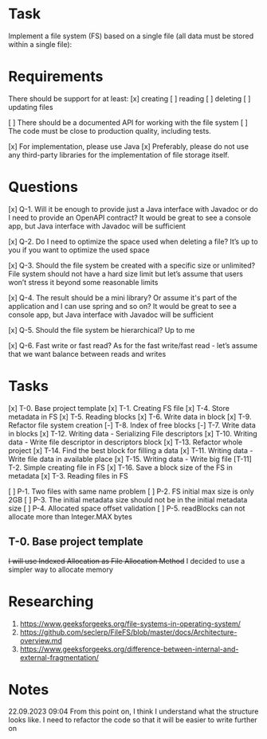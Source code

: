 # Task

Implement a file system (FS) based on a single file (all data must be stored within a single file):

# Requirements

There should be support for at least:
[x] creating
[ ] reading
[ ] deleting
[ ] updating files

[ ] There should be a documented API for working with the file system
[ ] The code must be close to production quality, including tests.

[x] For implementation, please use Java
[x] Preferably, please do not use any third-party libraries for the implementation of file storage itself.

# Questions

[x] Q-1. Will it be enough to provide just a Java interface with Javadoc or do I need to provide an OpenAPI contract?
It would be great to see a console app, but Java interface with Javadoc will be sufficient

[x] Q-2. Do I need to optimize the space used when deleting a file?
It’s up to you if you want to optimize the used space

[x] Q-3. Should the file system be created with a specific size or unlimited?
File system should not have a hard size limit but let’s assume that users won’t stress it beyond some reasonable limits

[x] Q-4. The result should be a mini library? Or assume it's part of the application and I can use spring and so on?
It would be great to see a console app, but Java interface with Javadoc will be sufficient

[x] Q-5. Should the file system be hierarchical?
Up to me

[x] Q-6. Fast write or fast read?
As for the fast write/fast read - let’s assume that we want balance between reads and writes

# Tasks

[x] T-0. Base project template
[x] T-1. Creating FS file
[x] T-4. Store metadata in FS
[x] T-5. Reading blocks
[x] T-6. Write data in block
[x] T-9. Refactor file system creation
[-] T-8. Index of free blocks
[-] T-7. Write data in blocks
[x] T-12. Writing data - Serializing File descriptors
[x] T-10. Writing data - Write file descriptor in descriptors block
[x] T-13. Refactor whole project
[x] T-14. Find the best block for filling a data
[x] T-11. Writing data - Write file data in available place
[x] T-15. Writing data - Write big file
[T-11] T-2. Simple creating file in FS
[x] T-16. Save a block size of the FS in metadata
[x] T-3. Reading files in FS

[ ] P-1. Two files with same name problem
[ ] P-2. FS initial max size is only 2GB
[ ] P-3. The initial metadata size should not be in the initial metadata size
[ ] P-4. Allocated space offset validation
[ ] P-5. readBlocks can not allocate more than Integer.MAX bytes

## T-0. Base project template

~~I will use Indexed Allocation as File Allocation Method~~
I decided to use a simpler way to allocate memory

# Researching

1. https://www.geeksforgeeks.org/file-systems-in-operating-system/
2. https://github.com/seclerp/FileFS/blob/master/docs/Architecture-overview.md
3. https://www.geeksforgeeks.org/difference-between-internal-and-external-fragmentation/

# Notes

22.09.2023 09:04
From this point on, I think I understand what the structure looks like. I need to refactor the code so that it will be
easier to write further on